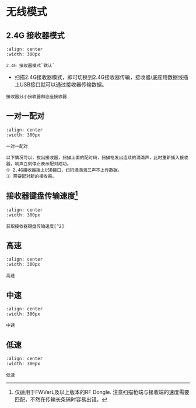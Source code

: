 # 无线模式

## 2.4G 接收器模式

```{figure} media/2523IFSNO241.png
:align: center
:width: 300px

2.4G 接收器模式`默认`
```
- 扫描2.4G接收器模式，即可切换到2.4G接收器传输，接收器/底座用数据线插上USB接口就可以通过接收器传输数据。


```{note}
接收器分小接收器和底座接收器
```

## 一对一配对
```{figure} media/24RF23CH02.png
:align: center
:width: 300px

一对一配对
```

```{note}
以下情况可以，拔出接收器，扫描上面的配对码，扫描枪发出连续的滴滴声，此时重新插入接收器，响声立刻停止表示配对成功。  
① 2.4G接收器插上USB接口，扫码滴滴滴三声不上传数据。  
② 需要配对新的接收器。
```

## 接收器键盘传输速度[^1]

[^1]: 仅适用于FWVerL及以上版本的RF Dongle. 注意扫描枪端与接收端的速度需要匹配，不然在传输长条码时容易出错。

```{figure} media/25KB23SP.png
:align: center
:width: 300px

获取接收器键盘传输速度[^2]
```
[^2]: 仅无线2.4G模式且接收端正常接收情况下有效。

## 高速


```{figure} media/24USB23KEY.png
:align: center
:width: 300px

高速
```


## 中速

```{figure} media/24USB23KEY4.png
:align: center
:width: 300px

中速
```

## 低速

```{figure} media/24USB23KEY9.png
:align: center
:width: 300px

低速
```

